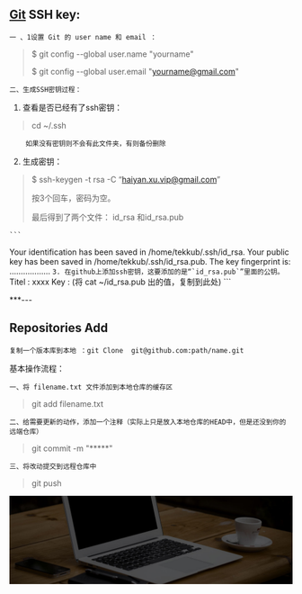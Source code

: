 [Git](https://github.com/"Git") SSH key:
--------
    一 、1设置 Git 的 user name 和 email ：

>$ git config --global user.name "yourname"
>
>$ git config --global user.email "yourname@gmail.com"

    二、生成SSH密钥过程：

1. 查看是否已经有了ssh密钥：
>cd ~/.ssh

        如果没有密钥则不会有此文件夹，有则备份删除
2. 生成密钥：
>$ ssh-keygen -t rsa -C “haiyan.xu.vip@gmail.com”
>
>按3个回车，密码为空。
>
>最后得到了两个文件： id_rsa 和id_rsa.pub

    ```
Your identification has been saved in /home/tekkub/.ssh/id_rsa.
Your public key has been saved in /home/tekkub/.ssh/id_rsa.pub.
The key fingerprint is:
………………
    ```
3. 在github上添加ssh密钥，这要添加的是“`id_rsa.pub`”里面的公钥。
    ```
Titel : xxxx
Key   : (将 cat ~/id_rsa.pub 出的值，复制到此处)
        ```

***---

Repositories Add
----------------
    复制一个版本库到本地 ：git Clone  git@github.com:path/name.git

基本操作流程：

    一、将 filename.txt 文件添加到本地仓库的缓存区

>   git add filename.txt

    二、给需要更新的动作，添加一个注释（实际上只是放入本地仓库的HEAD中，但是还没到你的远端仓库）

>    git commit -m "\*\*\*\*\*"

    三、将改动提交到远程仓库中

>    git push

![banner pic](/public/images/banner.jpg "banner pic")
